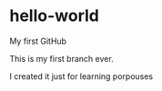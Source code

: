 # hello-world
My first GitHub

This is my first branch ever.




I created it just for learning porpouses

